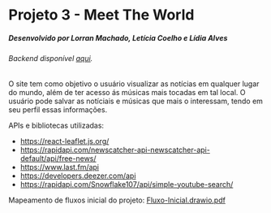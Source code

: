 # Projeto 3 - Meet The World
##### Desenvolvido por Lorran Machado, Letícia Coelho e Lídia Alves
###### Backend disponível [aqui](https://github.com/LidiaDomingos/backend-LLL).

O site tem como objetivo o usuário visualizar as notícias em qualquer lugar do mundo, além de ter acesso ás músicas mais tocadas em tal local. O usuário pode salvar as notíciais e músicas que mais o interessam, tendo em seu perfil essas informações.

APIs e bibliotecas utilizadas: 
- https://react-leaflet.js.org/
- https://rapidapi.com/newscatcher-api-newscatcher-api-default/api/free-news/
- https://www.last.fm/api
- https://developers.deezer.com/api
- https://rapidapi.com/Snowflake107/api/simple-youtube-search/

Mapeamento de fluxos inicial do projeto: 
[Fluxo-Inicial.drawio.pdf](https://github.com/insper-tecnologias-web/projeto-3-lll/files/8779015/Fluxo-Inicial.drawio.pdf)
